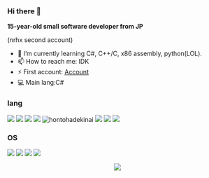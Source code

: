 ### Hi there 👋
**15-year-old small software developer from JP**

 (nrhx second account)

- 🌱 I’m currently learning C#, C++/C, x86 assembly, python(LOL).
- 📫 How to reach me: IDK
- ⚡ First account: [Account](https://github.com/KTxXxX0828)
- 💻 Main lang:C#
### lang
![](https://img.shields.io/badge/-Clang-00599C.svg?logo=C&style=flat)
![](https://img.shields.io/badge/-C++-00599C.svg?logo=C%2B%2B&style=flat)
![](https://img.shields.io/badge/-Csharp-00599C.svg?logo=C%23&style=flat)
![](https://img.shields.io/badge/-ps-00599C.svg?logo=powershell&style=flat)
![hontohadekinai](https://img.shields.io/badge/-python-00599C.svg?logo=python&style=flat)
![](https://img.shields.io/badge/-CMD-00599C.svg?logo=windows%20terminal&style=flat)
![](https://img.shields.io/badge/-html-00599C.svg?logo=html5&style=flat)
![](https://img.shields.io/badge/-Javascript-00599C.svg?logo=javascript&style=flat)
### OS
![](https://img.shields.io/badge/-Windows11-00599C.svg?logo=windows11&style=flat)
![](https://img.shields.io/badge/-Windows10-00599C.svg?logo=windows10&style=flat)
![](https://img.shields.io/badge/-WindowsXP-00599C.svg?logo=windowsxp&style=flat)
![](https://img.shields.io/badge/-Android-00599C.svg?logo=android&style=flat)
<p align="center"><img align="center" src="https://profile-counter.glitch.me/{NrhX}/count.svg" /></p> 
 
<!--
**KTdayo2nd/KTdayo2nd** is a ✨ _special_ ✨ repository because its `README.md` (this file) appears on your GitHub profile.

Here are some ideas to get you started:

- 🔭 I’m currently working on ...
- 🌱 I’m currently learning ...
- 👯 I’m looking to collaborate on ...
- 🤔 I’m looking for help with ...
- 💬 Ask me about ...
- 📫 How to reach me: ...
- 😄 Pronouns: ...
- ⚡ Fun fact: ...
-->
